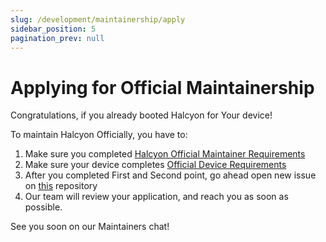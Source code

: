 ```yaml
---
slug: /development/maintainership/apply
sidebar_position: 5
pagination_prev: null
---
```

# Applying for Official Maintainership

Congratulations, if you already booted Halcyon for Your device!

To maintain Halcyon Officially, you have to:  
1. Make sure you completed [Halcyon Official Maintainer Requirements](/docs/maintainers-req)
2. Make sure your device completes [Official Device Requirements](/docs/device-req)
3. After you completed First and Second point, go ahead open new issue on [this](https://github.com/halcyonproject/.github/issues) repository
4. Our team will review your application, and reach you as soon as possible.

See you soon on our Maintainers chat!